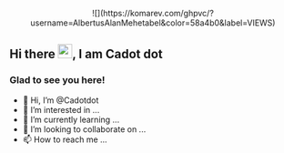 <!-- retro visitor counter -->
 <p align="center"> 
  ![](https://komarev.com/ghpvc/?username=AlbertusAlanMehetabel&color=58a4b0&label=VIEWS)
 </p>
<!-- welcome message -->
 <h2>Hi there <img src="https://media.giphy.com/media/hvRJCLFzcasrR4ia7z/giphy.gif" width="25px">, I am Cadot dot </h2>
  
 <h3>Glad to see you here!</h3>


- 👋 Hi, I’m @Cadotdot
- 👀 I’m interested in ...
- 🌱 I’m currently learning ...
- 💞️ I’m looking to collaborate on ...
- 📫 How to reach me ...

<!---
Cadotdot/Cadotdot is a ✨ special ✨ repository because its `README.md` (this file) appears on your GitHub profile.
You can click the Preview link to take a look at your changes.
--->
